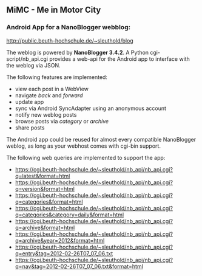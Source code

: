 ## MiMC - Me in Motor City

### Android App for a NanoBlogger webblog:

http://public.beuth-hochschule.de/~sleuthold/blog


The weblog is powered by **NanoBlogger 3.4.2**. A Python cgi-script/nb_api.cgi provides a web-api for the Android app to interface with the weblog via JSON.

The following features are implemented:

* view each post in a WebView
* navigate *back* and *forward*
* update app
* sync via Android SyncAdapter using an anonymous account
* notify new weblog posts
* browse posts via *category* or *archive*
* share posts


The Android app could be reused for almost every compatible NanoBlogger weblog, as long as your webhost comes with cgi-bin support.


The following web queries are implemented to support the app:

* https://cgi.beuth-hochschule.de/~sleuthold/nb_api/nb_api.cgi?q=latest&format=html
* https://cgi.beuth-hochschule.de/~sleuthold/nb_api/nb_api.cgi?q=version&format=html
* https://cgi.beuth-hochschule.de/~sleuthold/nb_api/nb_api.cgi?q=categories&format=html
* https://cgi.beuth-hochschule.de/~sleuthold/nb_api/nb_api.cgi?q=categories&category=daily&format=html
* https://cgi.beuth-hochschule.de/~sleuthold/nb_api/nb_api.cgi?q=archive&format=html
* https://cgi.beuth-hochschule.de/~sleuthold/nb_api/nb_api.cgi?q=archive&year=2012&format=html
* https://cgi.beuth-hochschule.de/~sleuthold/nb_api/nb_api.cgi?q=entry&tag=2012-02-26T07_07_06.txt
* https://cgi.beuth-hochschule.de/~sleuthold/nb_api/nb_api.cgi?q=nav&tag=2012-02-26T07_07_06.txt&format=html
